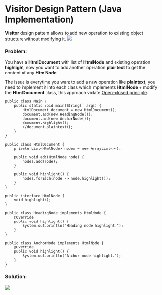 # Visitor Design Pattern (Java Implementation)

**Visitor** design pattern allows to add new operation to existing object structure without modifying it.
![](https://github.com/shamy1st/design-pattern-visitor-java/blob/main/visitor-uml.png)
### Problem: 
You have a **HtmlDocument** with list of **HtmlNode** and existing operation **highlight**, now you want to add another operation **plaintext** to get the content of any **HtmlNode**.

The issue is everytime you want to add a new operation like **plaintext**, you need to implement it into each class which implements **HtmlNode** + modify the **HtmlDocument** class, this approach violate [Open–closed principle](https://en.wikipedia.org/wiki/Open%E2%80%93closed_principle).

    public class Main {
        public static void main(String[] args) {
            HtmlDocument document = new HtmlDocument();
            document.add(new HeadingNode());
            document.add(new AnchorNode());
            document.highlight();
            //document.plaintext();
        }
    }

    public class HtmlDocument {
        private List<HtmlNode> nodes = new ArrayList<>();
        
        public void add(HtmlNode node) {
            nodes.add(node);
        }
        
        public void highlight() {
            nodes.forEach(node -> node.highlight());
        }
    }

    public interface HtmlNode {
        void highlight();
    }

    public class HeadingNode implements HtmlNode {
        @Override
        public void highlight() {
            System.out.println("Heading node highlight.");
        }
    }

    public class AnchorNode implements HtmlNode {
        @Override
        public void highlight() {
            System.out.println("Anchor node highlight.");
        }
    }
### Solution:
![](https://github.com/shamy1st/design-pattern-visitor-java/blob/main/visitor-solution-uml.png)
